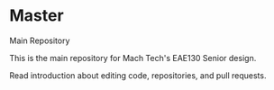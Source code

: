 # Master
Main Repository 

This is the main repository for Mach Tech's EAE130 Senior design. 

Read introduction about editing code, repositories, and pull requests. 
